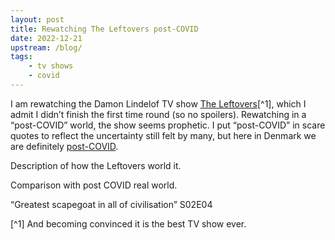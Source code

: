 ```yaml
---
layout: post
title: Rewatching The Leftovers post-COVID
date: 2022-12-21
upstream: /blog/
tags: 
    - tv shows
    - covid
---
```


I am rewatching the Damon Lindelof TV show [The Leftovers](https://en.wikipedia.org/wiki/The_Leftovers_(TV_series))[^1], which I admit I didn’t finish the first time round (so no spoilers). 
Rewatching in a “post-COVID” world, the show seems prophetic. 
I put “post-COVID” in scare quotes to reflect the uncertainty still felt by many, but here in Denmark we are definitely [post-COVID](https://www.dr.dk/nyheder/indland/ordfoerere-glaeder-sig-over-aendret-coronakurs-ingen-oensker-nye-restriktioner). 

Description of how the Leftovers world it. 

Comparison with post COVID real world. 


“Greatest scapegoat in all of civilisation” S02E04

[^1] And becoming convinced it is the best TV show ever. 